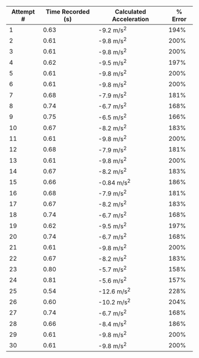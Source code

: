 | Attempt # | Time Recorded (s) | Calculated Acceleration | % Error |
| --------- | ----------------- | ----------------------- | ------- |
| 1         | 0.63              | -9.2 m/s<sup>2</sup>    | 194%    |
| 2         | 0.61              | -9.8 m/s<sup>2</sup>    | 200%    |
| 3         | 0.61              | -9.8 m/s<sup>2</sup>    | 200%    |
| 4         | 0.62              | -9.5 m/s<sup>2</sup>    | 197%    |
| 5         | 0.61              | -9.8 m/s<sup>2</sup>    | 200%    |
| 6         | 0.61              | -9.8 m/s<sup>2</sup>    | 200%    |
| 7         | 0.68              | -7.9 m/s<sup>2</sup>    | 181%    |
| 8         | 0.74              | -6.7 m/s<sup>2</sup>    | 168%    |
| 9         | 0.75              | -6.5 m/s<sup>2</sup>    | 166%    |
| 10        | 0.67              | -8.2 m/s<sup>2</sup>    | 183%    |
| 11        | 0.61              | -9.8 m/s<sup>2</sup>    | 200%    |
| 12        | 0.68              | -7.9 m/s<sup>2</sup>    | 181%    |
| 13        | 0.61              | -9.8 m/s<sup>2</sup>    | 200%    |
| 14        | 0.67              | -8.2 m/s<sup>2</sup>    | 183%    |
| 15        | 0.66              | -0.84 m/s<sup>2</sup>   | 186%    |
| 16        | 0.68              | -7.9 m/s<sup>2</sup>    | 181%    |
| 17        | 0.67              | -8.2 m/s<sup>2</sup>    | 183%    |
| 18        | 0.74              | -6.7 m/s<sup>2</sup>    | 168%    |
| 19        | 0.62              | -9.5 m/s<sup>2</sup>    | 197%    |
| 20        | 0.74              | -6.7 m/s<sup>2</sup>    | 168%    |
| 21        | 0.61              | -9.8 m/s<sup>2</sup>    | 200%    |
| 22        | 0.67              | -8.2 m/s<sup>2</sup>    | 183%    |
| 23        | 0.80              | -5.7 m/s<sup>2</sup>    | 158%    |
| 24        | 0.81              | -5.6 m/s<sup>2</sup>    | 157%    |
| 25        | 0.54              | -12.6 m/s<sup>2</sup>   | 228%    |
| 26        | 0.60              | -10.2 m/s<sup>2</sup>   | 204%    |
| 27        | 0.74              | -6.7 m/s<sup>2</sup>    | 168%    |
| 28        | 0.66              | -8.4 m/s<sup>2</sup>    | 186%    |
| 29        | 0.61              | -9.8 m/s<sup>2</sup>    | 200%    |
| 30        | 0.61              | -9.8 m/s<sup>2</sup>    | 200%    |

